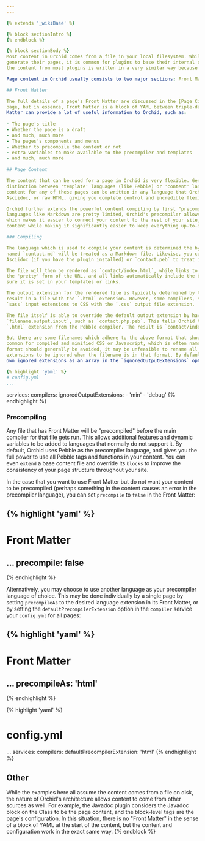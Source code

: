 ```yaml
---
---

{% extends '_wikiBase' %}

{% block sectionIntro %}
{% endblock %}

{% block sectionBody %}
Most content in Orchid comes from a file in your local filesystem. While each plugin is free to do whatever they want to
generate their pages, it is common for plugins to base their internal content models around the filesystem, and as such, 
the content from most plugins is written in a very similar way because the content for each entry works the same.

Page content in Orchid usually consists to two major sections: Front Matter, and Page Content.

## Front Matter

The full details of a page's Front Matter are discussed in the [Page Content]({{ link('Page Configuration', 'wiki') }}) 
page, but in essence, Front Matter is a block of YAML between triple-dashed lines at the top of the file. The Front
Matter can provide a lot of useful information to Orchid, such as:
 
- The page's title
- Whether the page is a draft
- and much, much more
- The pages's components and menus
- Whether to precompile the content or not
- extra variables to make available to the precompiler and templates
- and much, much more 
 
## Page Content

The content that can be used for a page in Orchid is very flexible. Generally speaking, Orchid does not make a 
distinction between 'template' languages (like Pebble) or 'content' languages (like Markdown), and as a result, the 
content for any of these pages can be written in any language that Orchid can compile, whether it's Markdown, Pebble, 
Asciidoc, or raw HTML, giving you complete control and incredible flexibility when creating your pages.

Orchid further extends the powerful content compiling by first "precompiling" your content, typically with Pebble. While
languages like Markdown are pretty limited, Orchid's precompiler allows logic and structure to be added to your content, 
which makes it easier to connect your content to the rest of your site, and also improves the overall consistency of the
content while making it significantly easier to keep everything up-to-date.

### Compiling

The language which is used to compile your content is determined the by the file's extension. For example, a file in the
named `contact.md` will be treated as a Markdown file. Likewise, you could call it `contact.ad` to compile it as 
Asciidoc (if you have the plugin installed) or `contact.peb` to treat it as HTML with Pebble templates inside. 

The file will then be rendered as `contact/index.html`, while links to it will look like `{baseUrl}/contact`. This is 
the 'pretty' form of the URL, and all links automatically include the base URL so you never need to worry about making
sure it is set in your templates or links. 

The output extension for the rendered file is typically determined by the compiler. Most compilers output HTML, and so 
result in a file with the `.html` extension. However, some compilers, such as the Sass compiler, convert the `scss` and 
`sass` input extensions to CSS with the `.css` output file extension.

The file itself is able to override the default output extension by having a filename in a format like 
`filename.output.input`, such as `contact.php.peb`. This tells Orchid to use the `.php` extension instead of the normal
`.html` extension from the Pebble compiler. The result is `contact/index.php`.

But there are some filenames which adhere to the above format that should not be used as the output extension. This is 
common for compiled and minified CSS or Javascript, which is often named something like `styles.min.css`. While this 
format should generally be avoided, it may be unfeasible to rename all your assets, and so you can set certain 
extensions to be ignored when the filename is in that format. By default, `min` is already ignored, but you may add your
own ignored extensions as an array in the `ignoredOutputExtensions` option of the `compiler` service:

{% highlight 'yaml' %}
# config.yml
...
```

services:
  compilers:
    ignoredOutputExtensions:
      - 'min'
      - 'debug'
{% endhighlight %}


### Precompiling

Any file that has Front Matter will be "precompiled" before the main compiler for that file gets run. This allows 
additional features and dynamic variables to be added to languages that normally do not support it. By default, Orchid
uses Pebble as the precompiler language, and gives you the full power to use all Pebble tags and functions in your 
content. You can even `extend` a base content file and override its `blocks` to improve the consistency of your page
structure throughout your site. 

In the case that you want to use Front Matter but do not want your content to be precompiled (perhaps something in the
content causes an error in the precompiler language), you can set `precompile` to `false` in the Front Matter:

{% highlight 'yaml' %}
---
# Front Matter
...
precompile: false
---
{% endhighlight %}


Alternatively, you may choose to use another language as your precompiler language of choice. This may be done 
individually by a single page by setting `precompileAs` to the desired language extension in its Front Matter, or by
setting the `defaultPrecompilerExtension` option in the `compiler` service your `config.yml` for all pages:

{% highlight 'yaml' %}
---
# Front Matter
...
precompileAs: 'html'
---
{% endhighlight %}


{% highlight 'yaml' %}
# config.yml
...
services:
  compilers:
    defaultPrecompilerExtension: 'html'
{% endhighlight %}


## Other

While the examples here all assume the content comes from a file on disk, the nature of Orchid's architecture allows 
content to come from other sources as well. For example, the Javadoc plugin considers the Javadoc block on the Class to
be the page content, and the block-level tags are the page's configuration. In this situation, there is no "Front 
Matter" in the sense of a block of YAML at the start of the content, but the content and configuration work in the exact
same way. 
{% endblock %}